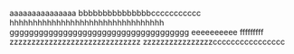 aaaaaaaaaaaaaaa
bbbbbbbbbbbbbbbccccccccccc
hhhhhhhhhhhhhhhhhhhhhhhhhhhhhhhhh
ggggggggggggggggggggggggggggggggggggg
eeeeeeeeee
fffffffff
zzzzzzzzzzzzzzzzzzzzzzzzzzzzzz
zzzzzzzzzzzzzzzzcccccccccccccccc
